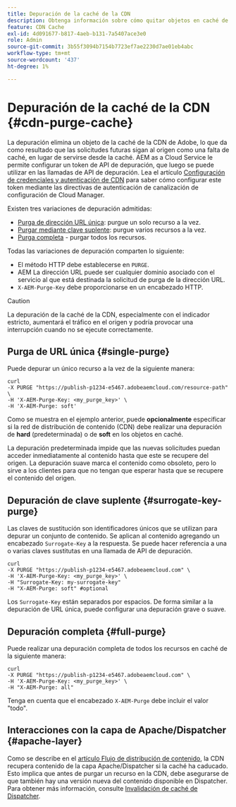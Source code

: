 ```yaml
---
title: Depuración de la caché de la CDN
description: Obtenga información sobre cómo quitar objetos en caché de la caché de la CDN de Adobe configurando el token de API de depuración que se puede utilizar en llamadas a la API.
feature: CDN Cache
exl-id: 4d091677-b817-4aeb-b131-7a5407ace3e0
role: Admin
source-git-commit: 3b55f3094b7154b7723ef7ae2230d7ae01eb4abc
workflow-type: tm+mt
source-wordcount: '437'
ht-degree: 1%

---
```


# Depuración de la caché de la CDN {#cdn-purge-cache}

La depuración elimina un objeto de la caché de la CDN de Adobe, lo que da como resultado que las solicitudes futuras sigan al origen como una falta de caché, en lugar de servirse desde la caché.
AEM as a Cloud Service le permite configurar un token de API de depuración, que luego se puede utilizar en las llamadas de API de depuración. Lea el artículo [Configuración de credenciales y autenticación de CDN](/help/implementing/dispatcher/cdn-credentials-authentication.md#purge-API-token) para saber cómo configurar este token mediante las directivas de autenticación de canalización de configuración de Cloud Manager.

Existen tres variaciones de depuración admitidas:

* [Purga de dirección URL única](#single-purge): purgue un solo recurso a la vez.
* [Purgar mediante clave suplente](#surrogate-key-purge): purgue varios recursos a la vez.
* [Purga completa](#full-purge) - purgar todos los recursos.

Todas las variaciones de depuración comparten lo siguiente:

* El método HTTP debe establecerse en `PURGE`.
* AEM La dirección URL puede ser cualquier dominio asociado con el servicio al que está destinada la solicitud de purga de la dirección URL.
* `X-AEM-Purge-Key` debe proporcionarse en un encabezado HTTP.

>[!CAUTION]
>La depuración de la caché de la CDN, especialmente con el indicador estricto, aumentará el tráfico en el origen y podría provocar una interrupción cuando no se ejecute correctamente.

## Purga de URL única {#single-purge}

Puede depurar un único recurso a la vez de la siguiente manera:

```
curl
-X PURGE "https://publish-p1234-e5467.adobeaemcloud.com/resource-path" \
-H 'X-AEM-Purge-Key: <my_purge_key>' \
-H 'X-AEM-Purge: soft'
```

Como se muestra en el ejemplo anterior, puede **opcionalmente** especificar si la red de distribución de contenido (CDN) debe realizar una depuración de **hard** (predeterminada) o de **soft** en los objetos en caché.

La depuración predeterminada impide que las nuevas solicitudes puedan acceder inmediatamente al contenido hasta que este se recupere del origen. La depuración suave marca el contenido como obsoleto, pero lo sirve a los clientes para que no tengan que esperar hasta que se recupere el contenido del origen.

## Depuración de clave suplente {#surrogate-key-purge}

Las claves de sustitución son identificadores únicos que se utilizan para depurar un conjunto de contenido. Se aplican al contenido agregando un encabezado `Surrogate-Key` a la respuesta. Se puede hacer referencia a una o varias claves sustitutas en una llamada de API de depuración.

```
curl
-X PURGE "https://publish-p1234-e5467.adobeaemcloud.com" \
-H 'X-AEM-Purge-Key: <my_purge_key>' \
-H "Surrogate-Key: my-surrogate-key"
-H "X-AEM-Purge: soft" #optional
```

Los `Surrogate-Key` están separados por espacios. De forma similar a la depuración de URL única, puede configurar una depuración grave o suave.

## Depuración completa {#full-purge}

Puede realizar una depuración completa de todos los recursos en caché de la siguiente manera:

```
curl
-X PURGE "https://publish-p1234-e5467.adobeaemcloud.com" \
-H 'X-AEM-Purge-Key: <my_purge_key>' \
-H "X-AEM-Purge: all"
```

Tenga en cuenta que el encabezado `X-AEM-Purge` debe incluir el valor &quot;todo&quot;.

## Interacciones con la capa de Apache/Dispatcher {#apache-layer}

Como se describe en el [artículo Flujo de distribución de contenido](/help/implementing/dispatcher/overview.md), la CDN recupera contenido de la capa Apache/Dispatcher si la caché ha caducado. Esto implica que antes de purgar un recurso en la CDN, debe asegurarse de que también hay una versión nueva del contenido disponible en Dispatcher. Para obtener más información, consulte [Invalidación de caché de Dispatcher](/help/implementing/dispatcher/caching.md#disp).
